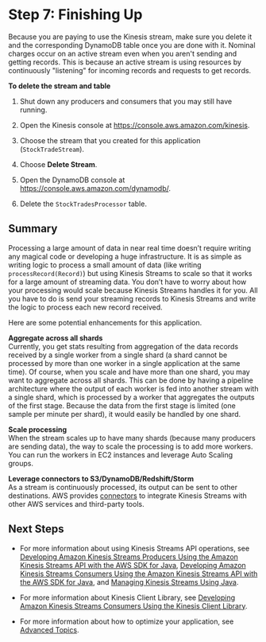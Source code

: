 # Step 7: Finishing Up<a name="learning-kinesis-module-one-finish"></a>

Because you are paying to use the Kinesis stream, make sure you delete it and the corresponding DynamoDB table once you are done with it\. Nominal charges occur on an active stream even when you aren't sending and getting records\. This is because an active stream is using resources by continuously "listening" for incoming records and requests to get records\.

**To delete the stream and table**

1. Shut down any producers and consumers that you may still have running\.

1. Open the Kinesis console at [https://console\.aws\.amazon\.com/kinesis](https://console.aws.amazon.com/kinesis)\.

1. Choose the stream that you created for this application \(`StockTradeStream`\)\.

1. Choose **Delete Stream**\.

1. Open the DynamoDB console at [https://console\.aws\.amazon\.com/dynamodb/](https://console.aws.amazon.com/dynamodb/)\.

1. Delete the `StockTradesProcessor` table\.

## Summary<a name="learning-kinesis-module-one-summary"></a>

Processing a large amount of data in near real time doesn’t require writing any magical code or developing a huge infrastructure\. It is as simple as writing logic to process a small amount of data \(like writing `processRecord(Record)`\) but using Kinesis Streams to scale so that it works for a large amount of streaming data\. You don’t have to worry about how your processing would scale because Kinesis Streams handles it for you\. All you have to do is send your streaming records to Kinesis Streams and write the logic to process each new record received\. 

Here are some potential enhancements for this application\.

**Aggregate across all shards**  
Currently, you get stats resulting from aggregation of the data records received by a single worker from a single shard \(a shard cannot be processed by more than one worker in a single application at the same time\)\. Of course, when you scale and have more than one shard, you may want to aggregate across all shards\. This can be done by having a pipeline architecture where the output of each worker is fed into another stream with a single shard, which is processed by a worker that aggregates the outputs of the first stage\. Because the data from the first stage is limited \(one sample per minute per shard\), it would easily be handled by one shard\.

**Scale processing**  
When the stream scales up to have many shards \(because many producers are sending data\), the way to scale the processing is to add more workers\. You can run the workers in EC2 instances and leverage Auto Scaling groups\.

**Leverage connectors to S3/DynamoDB/Redshift/Storm**  
As a stream is continuously processed, its output can be sent to other destinations\. AWS provides [connectors](https://github.com/awslabs/amazon-kinesis-connectors) to integrate Kinesis Streams with other AWS services and third\-party tools\.

## Next Steps<a name="learning-kinesis-module-one-next-steps"></a>

+ For more information about using Kinesis Streams API operations, see [Developing Amazon Kinesis Streams Producers Using the Amazon Kinesis Streams API with the AWS SDK for Java](developing-producers-with-sdk.md), [Developing Amazon Kinesis Streams Consumers Using the Amazon Kinesis Streams API with the AWS SDK for Java](developing-consumers-with-sdk.md), and [Managing Kinesis Streams Using Java](working-with-streams.md)\.

+ For more information about Kinesis Client Library, see [Developing Amazon Kinesis Streams Consumers Using the Kinesis Client Library](developing-consumers-with-kcl.md)\. 

+ For more information about how to optimize your application, see [Advanced Topics](advanced-consumers.md)\. 